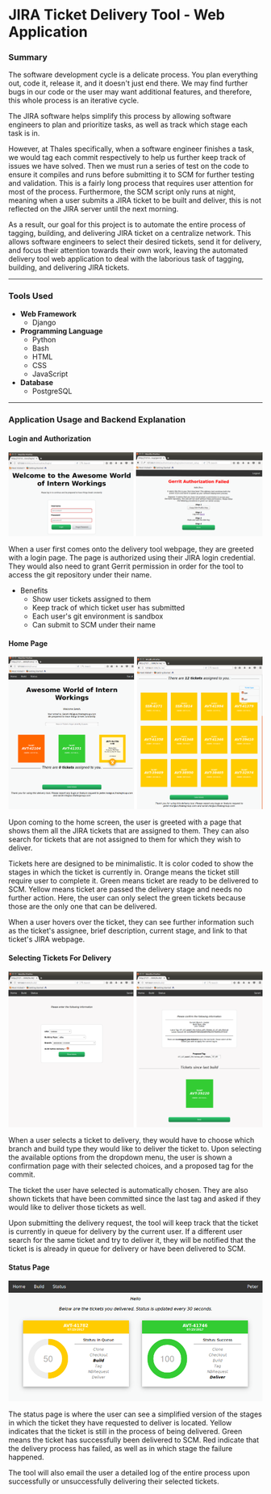 # JIRA Ticket Delivery Tool - Web Application

### Summary

The software development cycle is a delicate process. You plan everything out,
code it, release it, and it doesn't just end there. We may find further bugs in
our code or the user may want additional features, and therefore, this whole
process is an iterative cycle.

The JIRA software helps simplify this process by allowing software engineers
to plan and prioritize tasks, as well as track which stage each task is in.

However, at Thales specifically, when a software engineer finishes a task, we
would tag each commit respectively to help us further keep track of issues we
have solved. Then we must run a series of test on the code to ensure it compiles
and runs before submitting it to SCM for further testing and validation. This
is a fairly long process that requires user attention for most of the process.
Furthermore, the SCM script only runs at night, meaning when a user submits a
JIRA ticket to be built and deliver, this is not reflected on the JIRA server
until the next morning.

As a result, our goal for this project is to automate the entire process of
tagging, building, and delivering JIRA ticket on a centralize network. This
allows software engineers to select their desired tickets, send it for delivery,
and focus their attention towards their own work, leaving the automated delivery
tool web application to deal with the laborious task of tagging, building, and
delivering JIRA tickets.

* * *

### Tools Used

* **Web Framework**
  * Django
* **Programming Language**
  * Python
  * Bash
  * HTML
  * CSS
  * JavaScript
* **Database**
  * PostgreSQL

* * *

### Application Usage and Backend Explanation

#### Login and Authorization

![LoginGerrit](/demo/DeliveryTool/login_gerrit.png)

When a user first comes onto the delivery tool webpage, they are greeted with a
login page. The page is authorized using their JIRA login credential. They would
also need to grant Gerrit permission in order for the tool to access the git
repository under their name.

* Benefits
  * Show user tickets assigned to them
  * Keep track of which ticket user has submitted
  * Each user's git environment is sandbox
  * Can submit to SCM under their name


#### Home Page

![](/demo/DeliveryTool/home_combined.png)

Upon coming to the home screen, the user is greeted with a page that shows them all the
JIRA tickets that are assigned to them. They can also search for tickets that are not
assigned to them for which they wish to deliver.

Tickets here are designed to be minimalistic. It is color coded to show the stages
in which the ticket is currently in. Orange means the ticket still require
user to complete it. Green means ticket are ready to be delivered to SCM. Yellow
means ticket are passed the delivery stage and needs no further action. Here,
the user can only select the green tickets because those are the only one that
can be delivered.

When a user hovers over the ticket, they can see further information such as the
ticket's assignee, brief description, current stage, and link to that ticket's
JIRA webpage.


#### Selecting Tickets For Delivery

![](/demo/DeliveryTool/build_combined.png)

When a user selects a ticket to delivery, they would have to choose which branch
and build type they would like to deliver the ticket to. Upon selecting the
available options from the dropdown menu, the user is shown a confirmation page
with their selected choices, and a proposed tag for the commit.

The ticket the user have selected is automatically chosen. They are also shown
tickets that have been committed since the last tag and asked if they would like
to deliver those tickets as well.

Upon submitting the delivery request, the tool will keep track that the ticket
is currently in queue for delivery by the current user. If a different user
search for the same ticket and try to deliver it, they will be notified that
the ticket is is already in queue for delivery or have been delivered to SCM.


#### Status Page

![](/demo/DeliveryTool/status1.png)

The status page is where the user can see a simplified version of the stages
in which the ticket they have requested to deliver is located. Yellow indicates
that the ticket is still in the process of being delivered. Green means the
ticket has successfully been delivered to SCM. Red indicate that the delivery
process has failed, as well as in which stage the failure happened.

The tool will also email the user a detailed log of the entire process upon
successfully or unsuccessfully delivering their selected tickets.
